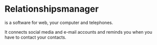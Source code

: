 # Relationshipsmanager

is a software for web, your computer and telephones. 

It connects social media and e-mail accounts and reminds you when you have to contact your contacts.


